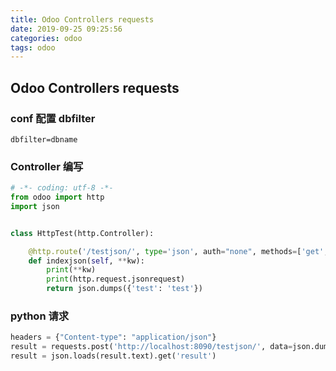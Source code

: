```yaml
---
title: Odoo Controllers requests
date: 2019-09-25 09:25:56
categories: odoo
tags: odoo
---
```


## Odoo Controllers requests

### conf 配置 dbfilter

`dbfilter=dbname`

### Controller 编写

```python
# -*- coding: utf-8 -*-
from odoo import http
import json


class HttpTest(http.Controller):

    @http.route('/testjson/', type='json', auth="none", methods=['get', 'post'])
    def indexjson(self, **kw):
        print(**kw)
        print(http.request.jsonrequest)
        return json.dumps({'test': 'test'})
```

### python 请求

```python
headers = {"Content-type": "application/json"}
result = requests.post('http://localhost:8090/testjson/', data=json.dumps({'1': '1'}), headers=headers)
result = json.loads(result.text).get('result')
```
